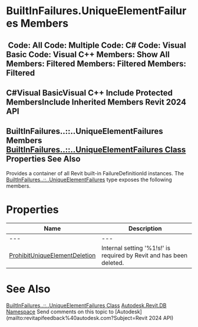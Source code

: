 # BuiltInFailures.UniqueElementFailures Members

﻿
 Code: All Code: Multiple Code: C# Code: Visual Basic Code: Visual C++  Members: Show All Members: Filtered Members: Filtered Members: Filtered   
---  
C#Visual BasicVisual C++
Include Protected MembersInclude Inherited Members
Revit 2024 API  
---  
BuiltInFailures..::..UniqueElementFailures Members  
[BuiltInFailures..::..UniqueElementFailures Class](390aed66-9220-3c03-d1ed-d1a42e79225a.md "BuiltInFailures.UniqueElementFailures Class") Properties See Also  
---  
Provides a container of all Revit built-in FailureDefinitionId instances.
The [BuiltInFailures..::..UniqueElementFailures](390aed66-9220-3c03-d1ed-d1a42e79225a.md "BuiltInFailures.UniqueElementFailures Class") type exposes the following members.
# Properties
| Name | Description |
| --- | --- |
| --- | --- | --- |
| [ProhibitUniqueElementDeletion](abaf75dc-a95e-6cc4-5380-5e1fcb7fde6b.md "ProhibitUniqueElementDeletion Property") | Internal setting '%1!s!' is required by Revit and has been deleted. |

# See Also
[BuiltInFailures..::..UniqueElementFailures Class](390aed66-9220-3c03-d1ed-d1a42e79225a.md "BuiltInFailures.UniqueElementFailures Class")
[Autodesk.Revit.DB Namespace](87546ba7-461b-c646-cbb1-2cb8f5bff8b2.md "Autodesk.Revit.DB Namespace")
Send comments on this topic to [Autodesk](mailto:revitapifeedback%40autodesk.com?Subject=Revit 2024 API)